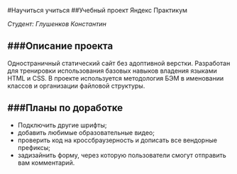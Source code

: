 #Научиться учиться
##Учебный проект Яндекс Практикум

*Студент: Глушенков Константин*

###Описание проекта
------

Одностраничный статический сайт без адоптивной верстки. Разработан для тренировки использования базовых навыков владения языками HTML и CSS. В проекте используется методология БЭМ в именовании классов и организации файловой структуры.

###Планы по доработке
------

* Подключить другие шрифты;
* добавить любимые образовательные видео;
* проверить код на кроссбраузерность и дописать все вендорные префиксы;
* задизайнить форму, через которую пользователи смогут отправить вам комментарий.
